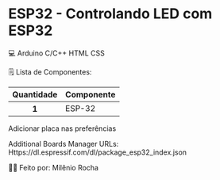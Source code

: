 # ESP32 - Controlando LED com ESP32

💻 Arduino C/C++
HTML
CSS

🗒️ Lista de Componentes:
<table class="table table-success">
 <thead>
    <tr>
      <th scope="col">Quantidade</th>
      <th scope="col">Componente</th>
    </tr>
  </thead>
  <tr>
      <th scope="row">1</th>
      <td>ESP-32</td>
   </tr>
</table>


Adicionar placa nas preferências

Additional Boards Manager URLs: Https://dl.espressif.com/dl/package_esp32_index.json


🧑‍💻 Feito por: Milênio Rocha
